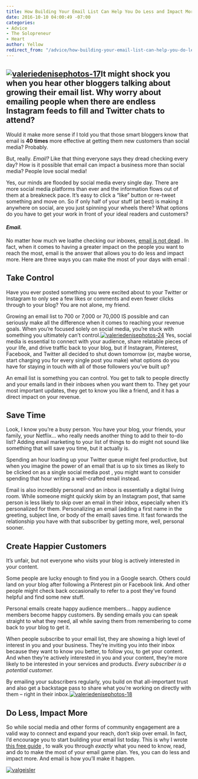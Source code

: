 ```yaml
---
title: How Building Your Email List Can Help You Do Less and Impact More
date: 2016-10-10 04:00:49 -07:00
categories:
- Advice
- The Solopreneur
- Heart
author: Yellow
redirect_from: "/advice/how-building-your-email-list-can-help-you-do-less-and-impact-more/"
---
```


## [![valeriedenisephotos-17](https://yellow-blog-images.imgix.net/2016/10/ValerieDenisePhotos-17.jpg)](https://yellow-blog-images.imgix.net/2016/10/ValerieDenisePhotos-17.jpg)**It might shock you when you hear other bloggers talking about growing their email list. Why worry about emailing people when there are endless Instagram feeds to fill and Twitter chats to attend?**

Would it make more sense if I told you that those smart bloggers know that email is **40 times** more effective at getting them new customers than social media? Probably.

But, really. _Email?_ Like that thing everyone says they dread checking every day? How is it possible that email can impact a business more than social media? People love social media!

Yes, our minds are flooded by social media every single day. There are more social media platforms than ever and the information flows out of them at a breakneck pace. It’s easy to click a “like” button or re-tweet something and move on. So if only half of your stuff (at best) is making it anywhere on social, are you just spinning your wheels there? What options do you have to get your work in front of your ideal readers and customers?

#### _Email._

No matter how much we loathe checking our inboxes, [email is not dead](https://convertkit.com/is-email-dead/) . In fact, when it comes to having a greater impact on the people you want to reach the most, email is the answer that allows you to do less and impact more. Here are three ways you can make the most of your days with email :

## **Take Control**

Have you ever posted something you were excited about to your Twitter or Instagram to only see a few likes or comments and even fewer clicks through to your blog? You are not alone, my friend.

Growing an email list to 700 or 7,000 or 70,000 IS possible and can seriously make all the difference when it comes to reaching your revenue goals. When you’re focused solely on social media, you’re stuck with something you ultimately can’t control.[![valeriedenisephotos-24](https://yellow-blog-images.imgix.net/2016/10/ValerieDenisePhotos-24.jpg)](https://yellow-blog-images.imgix.net/2016/10/ValerieDenisePhotos-24.jpg) Yes, social media is essential to connect with your audience, share relatable pieces of your life, and drive traffic back to your blog, but if Instagram, Pinterest, Facebook, and Twitter all decided to shut down tomorrow (or, maybe worse, start charging you for every single post you make) what options do you have for staying in touch with all of those followers you’ve built up?

An email list is something you can control. You get to talk to people directly and your emails land in their inboxes when you want them to. They get your most important updates, they get to know you like a friend, and it has a direct impact on your revenue.

## **Save Time**

Look, I know you’re a busy person. You have your blog, your friends, your family, your Netflix… who really needs another thing to add to their to-do list? Adding email marketing to your list of things to do might not sound like something that will save you time, but it actually is.

Spending an hour loading up your Twitter queue might feel productive, but when you imagine the power of an email that is up to six times as likely to be clicked on as a single social media post , you might want to consider spending that hour writing a well-crafted email instead.

Email is also incredibly personal and an inbox is essentially a digital living room. While someone might quickly skim by an Instagram post, that same person is less likely to skip over an email in their inbox, especially when it’s personalized for them. Personalizing an email (adding a first name in the greeting, subject line, or body of the email) saves time. It fast forwards the relationship you have with that subscriber by getting more, well, personal sooner.

## Create Happier Customers

It’s unfair, but not everyone who visits your blog is actively interested in your content.

Some people are lucky enough to find you in a Google search. Others could land on your blog after following a Pinterest pin or Facebook link. And other people might check back occasionally to refer to a post they’ve found helpful and find some new stuff.

Personal emails create happy audience members… happy audience members become happy customers. By sending emails you can speak straight to what they need, all while saving them from remembering to come back to your blog to get it.

When people subscribe to your email list, they are showing a high level of interest in you and your business. They’re inviting you into their inbox because they want to know you better, to follow you, to get your content. And when they’re actively interested in you and your content, they’re more likely to be interested in your services and products. _Every subscriber is a potential customer._

By emailing your subscribers regularly, you build on that all-important trust and also get a backstage pass to share what you’re working on directly with them – right in their inbox.[![valeriedenisephotos-18](https://yellow-blog-images.imgix.net/2016/10/ValerieDenisePhotos-18.jpg)](https://yellow-blog-images.imgix.net/2016/10/ValerieDenisePhotos-18.jpg)

## Do Less, Impact More

So while social media and other forms of community engagement are a valid way to connect and expand your reach, don’t skip over email. In fact, I’d encourage you to start building your email list today. This is why I wrote [this free guide](https://convertkit.com/complete-guide-email-marketing/?ref=YellowCo) , to walk you through _exactly_ what you need to know, read, and do to make the most of your email game plan. Yes, you can do less and impact more. And email is how you’ll make it happen.

[![valgeisler](https://yellow-blog-images.imgix.net/2016/10/VALGEISLER.jpg)](https://convertkit.com/)
